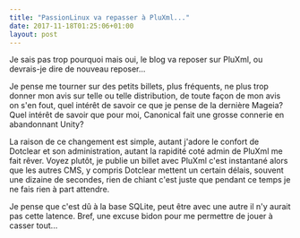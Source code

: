 ```yaml
---
title: "PassionLinux va repasser à PluXml..."
date: 2017-11-18T01:25:06+01:00
layout: post
---
```

Je sais pas trop pourquoi mais oui, le blog va reposer sur PluXml, ou devrais-je dire de nouveau reposer...

Je pense me tourner sur des petits billets, plus fréquents, ne plus trop donner mon avis sur telle ou telle distribution, de toute façon de mon avis on s'en fout, quel intérêt de savoir ce que je pense de la dernière Mageia? Quel intérêt de savoir que pour moi, Canonical fait une grosse connerie en abandonnant Unity?

La raison de ce changement est simple, autant j'adore le confort de Dotclear et son administration, autant la rapidité coté admin de PluXml me fait rêver. Voyez plutôt, je publie un billet avec PluXml c'est instantané alors que les autres CMS, y compris Dotclear mettent un certain délais, souvent une dizaine de secondes, rien de chiant c'est juste que pendant ce temps je ne fais rien à part attendre.

Je pense que c'est dû à la base SQLite, peut être avec une autre il n'y aurait pas cette latence. Bref, une excuse bidon pour me permettre de jouer à casser tout...
